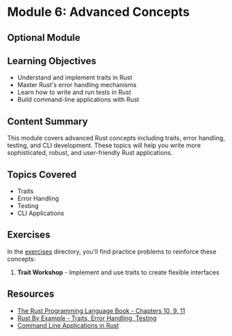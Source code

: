 # Module 6: Advanced Concepts

## Optional Module

## Learning Objectives

- Understand and implement traits in Rust
- Master Rust's error handling mechanisms
- Learn how to write and run tests in Rust
- Build command-line applications with Rust

## Content Summary

This module covers advanced Rust concepts including traits, error handling, testing, and CLI development. These topics will help you write more sophisticated, robust, and user-friendly Rust applications.

## Topics Covered

- Traits
- Error Handling
- Testing
- CLI Applications

## Exercises

In the [exercises](./exercises/) directory, you'll find practice problems to reinforce these concepts:

1. **Trait Workshop** - Implement and use traits to create flexible interfaces

## Resources

- [The Rust Programming Language Book - Chapters 10, 9, 11](https://doc.rust-lang.org/book/)
- [Rust By Example - Traits, Error Handling, Testing](https://doc.rust-lang.org/rust-by-example/)
- [Command Line Applications in Rust](https://rust-cli.github.io/book/index.html)

